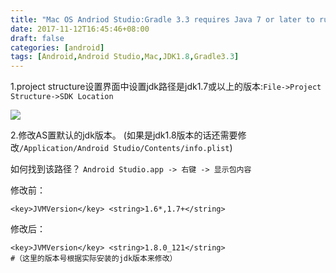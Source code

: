 ```yaml
---
title: "Mac OS Andriod Studio:Gradle 3.3 requires Java 7 or later to run.You are currently using Java 6"
date: 2017-11-12T16:45:46+08:00
draft: false
categories: [android]
tags: [Android,Android Studio,Mac,JDK1.8,Gradle3.3]
---
```


1.project structure设置界面中设置jdk路径是jdk1.7或以上的版本:`File->Project Structure->SDK Location`


![](/img/05_mac_jdk/01.png)





2.修改AS置默认的jdk版本。
(如果是jdk1.8版本的话还需要修改`/Application/Android Studio/Contents/info.plist`)

如何找到该路径？ `Android Studio.app -> 右键 -> 显示包内容`

修改前：

```
<key>JVMVersion</key> <string>1.6*,1.7+</string>

```
修改后：

```
<key>JVMVersion</key> <string>1.8.0_121</string> 
#（这里的版本号根据实际安装的jdk版本来修改）
```